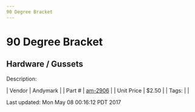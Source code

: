 ```yaml
---
90 Degree Bracket
---
```

# 90 Degree Bracket
## Hardware / Gussets
Description: 	 

| Vendor | Andymark | 
| Part # | [am-2906](http://www.andymark.com/product-p/am-2906.htm) | 
| Unit Price | $2.50 | 
| Tags: |  | 

Last updated: Mon May 08 00:16:12 PDT 2017